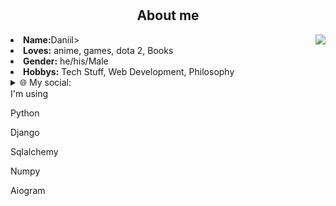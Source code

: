 <body>
<br>
 <br>
<!-- <img src="https://i.imgur.com/jx17oHT.gif"> -->
<div>
<h2 align="center"> About me</h2>
<img src="https://31.media.tumblr.com/e1be22be95515be89bd9e2dfe57ee50e/tumblr_mt73fsIRe91qiz0hvo1_500.gif" align="right">
<li>
 <b>Name:</b>Daniil></li>
<li>
<b>Loves:</b> anime, games, dota 2, Books
</li>
<li>
<b>Gender:</b> he/his/Male
</li>
<li>
<b>Hobbys:</b> Tech Stuff, Web Development, Philosophy
</li>
 <details>
<summary>🌐 My social:</summary>
  <br>
  <p align="left">
  <a href="https://t.me/obfserver" target="blank"><img align="center" src="https://cdn3.iconfinder.com/data/icons/flat-emails-action/16/04_send-telegram-paper-plane-512.png" alt="" height="25" width="28" /></a> - Telegram
  <a href="mailto:bogdanzadora2005@gmail.com" target="blank"><img align="center" src="https://cdn4.iconfinder.com/data/icons/black-white-social-media/32/email_mail_envelope_send_message-256.png" alt="" height="28" width="28" /></a> - Mail
  </p>
 </details>
<summary>I'm using</summary>
  <summary><p align="left"></summary>
  <summary><p>Python</p></summary>
  <summary><p>Django</p></summary>
  <summary><p>Sqlalchemy</p></summary>
  <summary><p>Numpy</p></summary>
  <summary><p>Aiogram</p></summary>
</details>
<br><br><br>
</div>
<div>

